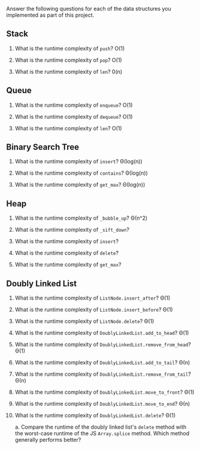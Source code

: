 Answer the following questions for each of the data structures you implemented as part of this project.

## Stack

1. What is the runtime complexity of `push`? O(1)

2. What is the runtime complexity of `pop`? O(1)

3. What is the runtime complexity of `len`? 0(n)

## Queue

1. What is the runtime complexity of `enqueue`? O(1)

2. What is the runtime complexity of `dequeue`? O(1)

3. What is the runtime complexity of `len`? O(1)

## Binary Search Tree

1. What is the runtime complexity of `insert`? Θ(log(n))

2. What is the runtime complexity of `contains`? Θ(log(n))

3. What is the runtime complexity of `get_max`? Θ(log(n))

## Heap

1. What is the runtime complexity of `_bubble_up`? Θ(n^2)

2. What is the runtime complexity of `_sift_down`?

3. What is the runtime complexity of `insert`?

4. What is the runtime complexity of `delete`?

5. What is the runtime complexity of `get_max`?

## Doubly Linked List

1. What is the runtime complexity of `ListNode.insert_after`? Θ(1)

2. What is the runtime complexity of `ListNode.insert_before`? Θ(1)

3. What is the runtime complexity of `ListNode.delete`? Θ(1)

4. What is the runtime complexity of `DoublyLinkedList.add_to_head`? Θ(1)

5. What is the runtime complexity of `DoublyLinkedList.remove_from_head`? Θ(1)

6. What is the runtime complexity of `DoublyLinkedList.add_to_tail`? Θ(n)

7. What is the runtime complexity of `DoublyLinkedList.remove_from_tail`? Θ(n)

8. What is the runtime complexity of `DoublyLinkedList.move_to_front`? Θ(1)

9. What is the runtime complexity of `DoublyLinkedList.move_to_end`? Θ(n)

10. What is the runtime complexity of `DoublyLinkedList.delete`? Θ(1)

    a. Compare the runtime of the doubly linked list's `delete` method with the worst-case runtime of the JS `Array.splice` method. Which method generally performs better?